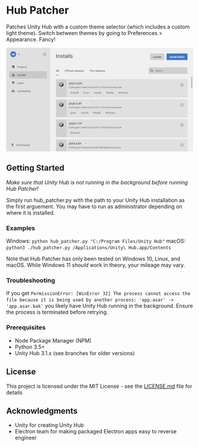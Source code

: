# Hub Patcher

Patches Unity Hub with a custom theme selector (which includes a custom light theme). Switch between themes by going to Preferences > Appearance. Fancy!

![Dark theme screenshot](/screenshot.png)

## Getting Started

_Make sure that Unity Hub is not running in the background before running Hub Patcher!_

Simply run hub_patcher.py with the path to your Unity Hub installation as the first arguement. You may have to run as administrator depending on where it is installed.

### Examples

Windows: `python hub_patcher.py "C:/Program Files/Unity Hub"`
macOS: `python3 ./hub_patcher.py /Applications/Unity\ Hub.app/Contents`

Note that Hub Patcher has only been tested on Windows 10, Linux, and macOS. While Windows 11 _should_ work in theory, your mileage may vary.

### Troubleshooting

If you get `PermissionError: [WinError 32] The process cannot access the file because it is being used by another process: 'app.asar' -> 'app.asar.bak'` you likely have Unity Hub running in the background. Ensure the process is terminated before retrying.

### Prerequisites

* Node Package Manager (NPM)
* Python 3.5+
* Unity Hub 3.1.x (see branches for older versions)

## License

This project is licensed under the MIT License - see the [LICENSE.md](LICENSE.md) file for details

## Acknowledgments

* Unity for creating Unity Hub
* Electron team for making packaged Electron apps easy to reverse engineer
